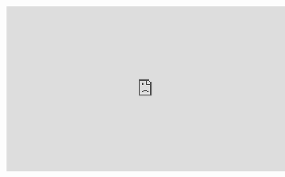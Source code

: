 <iframe width="768" height="432" src="https://miro.com/app/live-embed/uXjVM7Ot1mU=/?moveToViewport=6862,-7667,8941,4700&embedId=955004563956" frameborder="0" scrolling="no" allow="fullscreen; clipboard-read; clipboard-write" allowfullscreen></iframe>